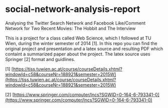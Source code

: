 # social-network-analysis-report
Analysing the Twitter Search Network and Facebook Like/Comment Network for Two Recent Movies: The Hobbit and The Interview

This is a project for a class called Web Science, which I followed at TU Wien, during the winter semester of 2014 [1]. In this repo you can find the original project and presentation and a latex source and resulting PDF which containt a summarized paper about the project. The latex source uses Springer [2] format and guidlines.

[1] [https://tiss.tuwien.ac.at/course/courseDetails.xhtml?windowId=c58&courseNr=188921&semester=2015W](https://tiss.tuwien.ac.at/course/courseDetails.xhtml?windowId=c58&courseNr=188921&semester=2015W)

[2] [https://www.springer.com/computer/lncs?SGWID=0-164-6-793341-0](https://www.springer.com/computer/lncs?SGWID=0-164-6-793341-0)
